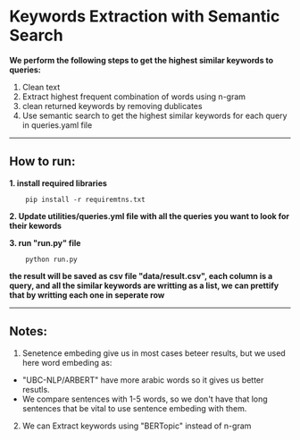 # Keywords Extraction with Semantic Search

**We perform the following steps to get the highest similar keywords to queries:**

1. Clean text
2. Extract highest frequent combination of words using n-gram
3. clean returned keywords by removing dublicates
4. Use semantic search to get the highest similar keywords for each query in queries.yaml file

---

## How to run:
  **1. install required libraries**
  
        pip install -r requiremtns.txt
        
        
  **2. Update utilities/queries.yml file with all the queries you want to look for their kewords**


  **3. run "run.py" file**

        python run.py
**the result will be saved as csv file "data/result.csv", each column is a query, and all the similar keywords are writting as a list, we can prettify that by writting each one in seperate row**


---

## Notes:

1. Senetence embeding give us in most cases beteer results, but we used here word embeding as:
  * "UBC-NLP/ARBERT" have more arabic words so it gives us better resutls.
  * We compare sentences with 1-5 words, so we don't have that long sentences that be vital to use sentence embeding with them.
  
2. We can Extract keywords using "BERTopic" instead of n-gram
